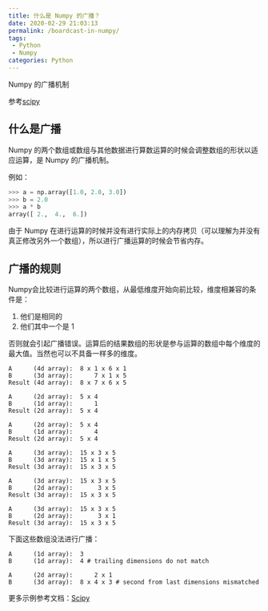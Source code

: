 ```yaml
---
title: 什么是 Numpy 的广播？
date: 2020-02-29 21:03:13
permalink: /boardcast-in-numpy/
tags: 
 - Python
 - Numpy
categories: Python
---
```


Numpy 的广播机制

参考[scipy](https://docs.scipy.org/doc/numpy/user/basics.broadcasting.html)

## 什么是广播

Numpy 的两个数组或数组与其他数据进行算数运算的时候会调整数组的形状以适应运算，是 Numpy 的广播机制。

例如：

```python
>>> a = np.array([1.0, 2.0, 3.0])
>>> b = 2.0
>>> a * b
array([ 2.,  4.,  6.])
```

由于 Numpy 在进行运算的时候并没有进行实际上的内存拷贝（可以理解为并没有真正修改另外一个数组），所以进行广播运算的时候会节省内存。

## 广播的规则

Numpy会比较进行运算的两个数组，从最低维度开始向前比较，维度相兼容的条件是：

1. 他们是相同的
2. 他们其中一个是 1

否则就会引起广播错误。运算后的结果数组的形状是参与运算的数组中每个维度的最大值。当然也可以不具备一样多的维度。

```
A      (4d array):  8 x 1 x 6 x 1
B      (3d array):      7 x 1 x 5
Result (4d array):  8 x 7 x 6 x 5

A      (2d array):  5 x 4
B      (1d array):      1
Result (2d array):  5 x 4

A      (2d array):  5 x 4
B      (1d array):      4
Result (2d array):  5 x 4

A      (3d array):  15 x 3 x 5
B      (3d array):  15 x 1 x 5
Result (3d array):  15 x 3 x 5

A      (3d array):  15 x 3 x 5
B      (2d array):       3 x 5
Result (3d array):  15 x 3 x 5

A      (3d array):  15 x 3 x 5
B      (2d array):       3 x 1
Result (3d array):  15 x 3 x 5
```

下面这些数组没法进行广播：

```
A      (1d array):  3
B      (1d array):  4 # trailing dimensions do not match

A      (2d array):      2 x 1
B      (3d array):  8 x 4 x 3 # second from last dimensions mismatched
```

更多示例参考文档：[Scipy](https://docs.scipy.org/doc/numpy/user/basics.broadcasting.html)